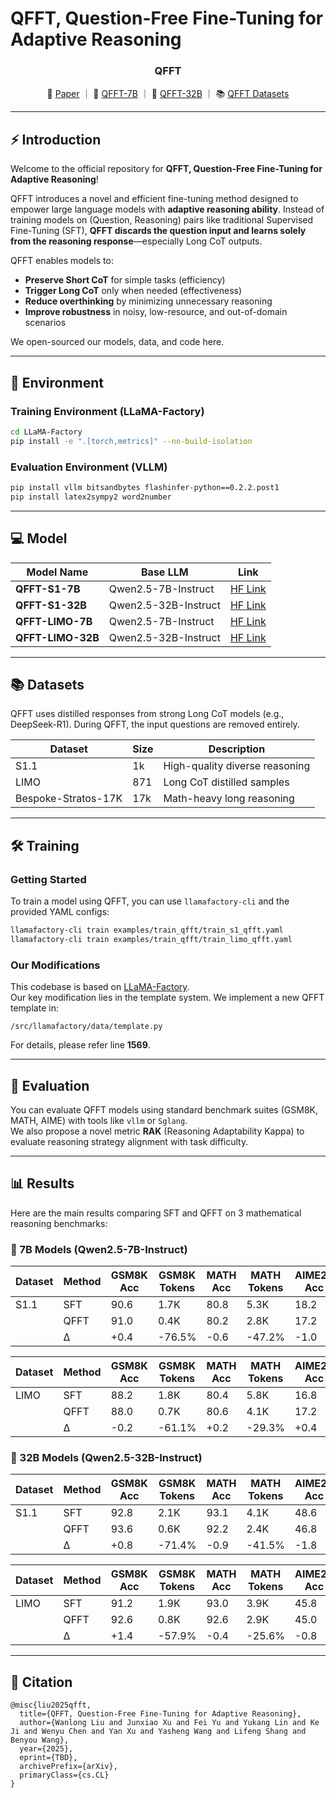 # QFFT, Question-Free Fine-Tuning for Adaptive Reasoning

<div align="center">
  <h3>QFFT</h3>
</div>

<p align="center">
📃 <a href="assets/paper.pdf" target="assets/paper.pdf">Paper</a> ｜ 🤗 <a href="https://huggingface.co/lwl-uestc/QFFT-S1-7B" target="_blank">QFFT-7B</a> ｜ 🤗 <a href="https://huggingface.co/lwl-uestc/QFFT-S1-32B" target="_blank">QFFT-32B</a> ｜ 📚 <a href="#-datasets">QFFT Datasets</a>
</p>

---

## ⚡ Introduction

Welcome to the official repository for **QFFT, Question-Free Fine-Tuning for Adaptive Reasoning**!


QFFT introduces a novel and efficient fine-tuning method designed to empower large language models with **adaptive reasoning ability**. Instead of training models on (Question, Reasoning) pairs like traditional Supervised Fine-Tuning (SFT), **QFFT discards the question input and learns solely from the reasoning response**—especially Long CoT outputs.

QFFT enables models to:

- **Preserve Short CoT** for simple tasks (efficiency)
- **Trigger Long CoT** only when needed (effectiveness)
- **Reduce overthinking** by minimizing unnecessary reasoning
- **Improve robustness** in noisy, low-resource, and out-of-domain scenarios

We open-sourced our models, data, and code here.

---

## 💭 Environment

### Training Environment (LLaMA-Factory)

```bash
cd LLaMA-Factory
pip install -e ".[torch,metrics]" --no-build-isolation
```

### Evaluation Environment (VLLM)

```bash
pip install vllm bitsandbytes flashinfer-python==0.2.2.post1
pip install latex2sympy2 word2number
```

---

## 💻 Model

| Model Name           | Base LLM              | Link                                                                   |
|----------------------|-----------------------|------------------------------------------------------------------------|
| **QFFT-S1-7B**       | Qwen2.5-7B-Instruct    | [HF Link](https://huggingface.co/lwl-uestc/QFFT-S1-7B)                |
| **QFFT-S1-32B**      | Qwen2.5-32B-Instruct   | [HF Link](https://huggingface.co/lwl-uestc/QFFT-S1-32B)               |
| **QFFT-LIMO-7B**     | Qwen2.5-7B-Instruct    | [HF Link](https://huggingface.co/lwl-uestc/QFFT-LIMO-7B)              |
| **QFFT-LIMO-32B**    | Qwen2.5-32B-Instruct   | [HF Link](https://huggingface.co/lwl-uestc/QFFT-LIMO-32B)             |

---

## 📚 Datasets

QFFT uses distilled responses from strong Long CoT models (e.g., DeepSeek-R1). During QFFT, the input questions are removed entirely.

| Dataset             | Size   | Description                        |
|---------------------|--------|------------------------------------|
| S1.1                | 1k     | High-quality diverse reasoning     |
| LIMO                | 871    | Long CoT distilled samples         |
| Bespoke-Stratos-17K | 17k    | Math-heavy long reasoning          |

---

## 🛠️ Training

### Getting Started

To train a model using QFFT, you can use `llamafactory-cli` and the provided YAML configs:

```bash
llamafactory-cli train examples/train_qfft/train_s1_qfft.yaml
llamafactory-cli train examples/train_qfft/train_limo_qfft.yaml
```

### Our Modifications

This codebase is based on [LLaMA-Factory](https://github.com/hiyouga/LLaMA-Factory).  
Our key modification lies in the template system. We implement a new QFFT template in:

```
/src/llamafactory/data/template.py
```

For details, please refer line **1569**.

---

## 🧪 Evaluation

You can evaluate QFFT models using standard benchmark suites (GSM8K, MATH, AIME) with tools like `vllm` or `Sglang`.  
We also propose a novel metric **RAK** (Reasoning Adaptability Kappa) to evaluate reasoning strategy alignment with task difficulty.

---

## 📊 Results

Here are the main results comparing SFT and QFFT on 3 mathematical reasoning benchmarks:

### 📌 7B Models (Qwen2.5-7B-Instruct)

| Dataset | Method | GSM8K Acc | GSM8K Tokens | MATH Acc | MATH Tokens | AIME25 Acc | AIME25 Tokens | Avg Acc | Avg Tokens |
|---------|--------|-----------|--------------|----------|-------------|------------|----------------|---------|-------------|
| S1.1    | SFT    | 90.6      | 1.7K         | 80.8     | 5.3K        | 18.2       | 17.7K          | 63.2    | 8.2K        |
|         | QFFT   | 91.0      | 0.4K         | 80.2     | 2.8K        | 17.2       | 12.8K          | 62.8    | 5.3K        |
|         | Δ      | +0.4      | -76.5%       | -0.6     | -47.2%      | -1.0       | -27.7%         | -0.4    | -50.5%      |

| Dataset | Method | GSM8K Acc | GSM8K Tokens | MATH Acc | MATH Tokens | AIME25 Acc | AIME25 Tokens | Avg Acc | Avg Tokens |
|---------|--------|-----------|--------------|----------|-------------|------------|----------------|---------|-------------|
| LIMO    | SFT    | 88.2      | 1.8K         | 80.4     | 5.8K        | 16.8       | 17.1K          | 61.8    | 8.2K        |
|         | QFFT   | 88.0      | 0.7K         | 80.6     | 4.1K        | 17.2       | 15.6K          | 61.9    | 6.8K        |
|         | Δ      | -0.2      | -61.1%       | +0.2     | -29.3%      | +0.4       | -8.8%          | +0.1    | -33.1%      |

### 📌 32B Models (Qwen2.5-32B-Instruct)

| Dataset | Method | GSM8K Acc | GSM8K Tokens | MATH Acc | MATH Tokens | AIME25 Acc | AIME25 Tokens | Avg Acc | Avg Tokens |
|---------|--------|-----------|--------------|----------|-------------|------------|----------------|---------|-------------|
| S1.1    | SFT    | 92.8      | 2.1K         | 93.1     | 4.1K        | 48.6       | 16.2K          | 78.2    | 7.5K        |
|         | QFFT   | 93.6      | 0.6K         | 92.2     | 2.4K        | 46.8       | 12.9K          | 77.5    | 5.3K        |
|         | Δ      | +0.8      | -71.4%       | -0.9     | -41.5%      | -1.8       | -20.4%         | -0.6    | -44.4%      |

| Dataset | Method | GSM8K Acc | GSM8K Tokens | MATH Acc | MATH Tokens | AIME25 Acc | AIME25 Tokens | Avg Acc | Avg Tokens |
|---------|--------|-----------|--------------|----------|-------------|------------|----------------|---------|-------------|
| LIMO    | SFT    | 91.2      | 1.9K         | 93.0     | 3.9K        | 45.8       | 13.2K          | 76.6    | 6.3K        |
|         | QFFT   | 92.6      | 0.8K         | 92.6     | 2.9K        | 45.0       | 12.5K          | 76.7    | 5.4K        |
|         | Δ      | +1.4      | -57.9%       | -0.4     | -25.6%      | -0.8       | -5.3%          | +0.1    | -29.6%      |



---

## 📖 Citation

```
@misc{liu2025qfft,
  title={QFFT, Question-Free Fine-Tuning for Adaptive Reasoning},
  author={Wanlong Liu and Junxiao Xu and Fei Yu and Yukang Lin and Ke Ji and Wenyu Chen and Yan Xu and Yasheng Wang and Lifeng Shang and Benyou Wang},
  year={2025},
  eprint={TBD},
  archivePrefix={arXiv},
  primaryClass={cs.CL}
}
```
